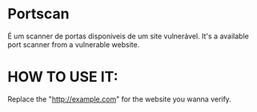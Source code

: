 # Portscan
É um scanner de portas disponíveis de um site vulnerável.
It's a available port scanner from a vulnerable website.

# HOW TO USE IT:
Replace the "http://example.com" for the website you wanna verify.
